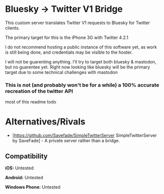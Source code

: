# Bluesky -> Twitter V1 Bridge

This custom server translates Twitter V1 requests to Bluesky for Twitter clients.

The primary target for this is the iPhone 3G with Twitter 4.2.1 

I do not recommend hosting a public instance of this software yet, as work is still being done, and credentials may be visible to the hoster.

I will not be guarenting anything. I'll try to target both bluesky & mastodon, but no guarentee yet. Right now looking like bluesky will be the primary target due to some technical challenges with mastodon

### This is not (and probably won't be for a while) a 100% accurate recreation of the twitter API

most of this readme todo

# Alternatives/Rivals
 * [https://github.com/Savefade/SimpleTwitterServer SimpleTwitterServer by SaveFade] - A private server rather than a bridge.
   
## Compatibility
**iOS:** Untested

**Android:** Untested

**Windows Phone:** Untested 
